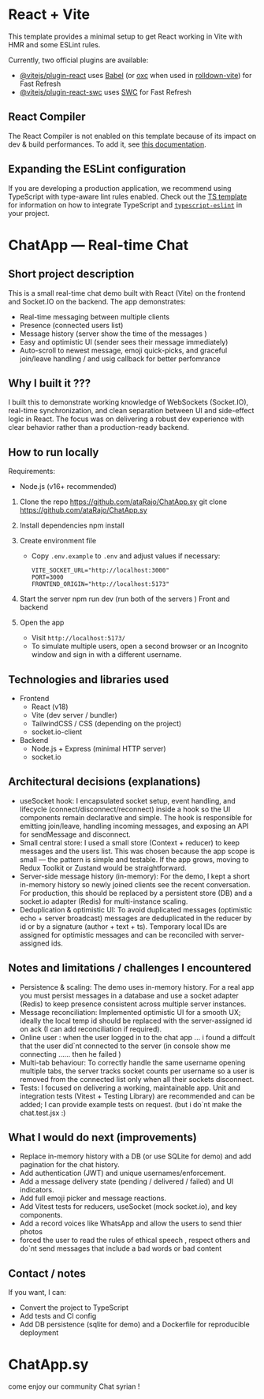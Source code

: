 # React + Vite

This template provides a minimal setup to get React working in Vite with HMR and some ESLint rules.

Currently, two official plugins are available:

- [@vitejs/plugin-react](https://github.com/vitejs/vite-plugin-react/blob/main/packages/plugin-react) uses [Babel](https://babeljs.io/) (or [oxc](https://oxc.rs) when used in [rolldown-vite](https://vite.dev/guide/rolldown)) for Fast Refresh
- [@vitejs/plugin-react-swc](https://github.com/vitejs/vite-plugin-react/blob/main/packages/plugin-react-swc) uses [SWC](https://swc.rs/) for Fast Refresh

## React Compiler

The React Compiler is not enabled on this template because of its impact on dev & build performances. To add it, see [this documentation](https://react.dev/learn/react-compiler/installation).

## Expanding the ESLint configuration

If you are developing a production application, we recommend using TypeScript with type-aware lint rules enabled. Check out the [TS template](https://github.com/vitejs/vite/tree/main/packages/create-vite/template-react-ts) for information on how to integrate TypeScript and [`typescript-eslint`](https://typescript-eslint.io) in your project.

# ChatApp — Real-time Chat

## Short project description

This is a small real-time chat demo built with React (Vite) on the frontend and Socket.IO on the backend. The app demonstrates:

- Real-time messaging between multiple clients
- Presence (connected users list)
- Message history (server show the time of the messages )
- Easy and optimistic UI (sender sees their message immediately)
- Auto-scroll to newest message, emoji quick-picks, and graceful join/leave handling / and usig callback for better perfomrance

## Why I built it ???

I built this to demonstrate working knowledge of WebSockets (Socket.IO), real-time synchronization, and clean separation between UI and side-effect logic in React. The focus was on delivering a robust dev experience with clear behavior rather than a production-ready backend.

## How to run locally

Requirements:

- Node.js (v16+ recommended)

1. Clone the repo
   https://github.com/ataRajo/ChatApp.sy
   git clone <https://github.com/ataRajo/ChatApp.sy>

2. Install dependencies
   npm install

3. Create environment file

   - Copy `.env.example` to `.env` and adjust values if necessary:
     ```
     VITE_SOCKET_URL="http://localhost:3000"
     PORT=3000
     FRONTEND_ORIGIN="http://localhost:5173"
     ```

4. Start the server
   npm run dev (run both of the servers )
   Front and backend

5. Open the app
   - Visit `http://localhost:5173/`
   - To simulate multiple users, open a second browser or an Incognito window and sign in with a different username.

## Technologies and libraries used

- Frontend
  - React (v18)
  - Vite (dev server / bundler)
  - TailwindCSS / CSS (depending on the project)
  - socket.io-client
- Backend
  - Node.js + Express (minimal HTTP server)
  - socket.io

## Architectural decisions (explanations)

- useSocket hook: I encapsulated socket setup, event handling, and lifecycle (connect/disconnect/reconnect) inside a hook so the UI components remain declarative and simple. The hook is responsible for emitting join/leave, handling incoming messages, and exposing an API for sendMessage and disconnect.
- Small central store: I used a small store (Context + reducer) to keep messages and the users list. This was chosen because the app scope is small — the pattern is simple and testable. If the app grows, moving to Redux Toolkit or Zustand would be straightforward.
- Server-side message history (in-memory): For the demo, I kept a short in-memory history so newly joined clients see the recent conversation. For production, this should be replaced by a persistent store (DB) and a socket.io adapter (Redis) for multi-instance scaling.
- Deduplication & optimistic UI: To avoid duplicated messages (optimistic echo + server broadcast) messages are deduplicated in the reducer by id or by a signature (author + text + ts). Temporary local IDs are assigned for optimistic messages and can be reconciled with server-assigned ids.

## Notes and limitations / challenges I encountered

- Persistence & scaling: The demo uses in-memory history. For a real app you must persist messages in a database and use a socket adapter (Redis) to keep presence consistent across multiple server instances.
- Message reconciliation: Implemented optimistic UI for a smooth UX; ideally the local temp id should be replaced with the server-assigned id on ack (I can add reconciliation if required).
- Online user : when the user logged in to the chat app ... i found a diffcult that the user did`nt connected to the server (in console show me connecting ...... then he failed )
- Multi-tab behaviour: To correctly handle the same username opening multiple tabs, the server tracks socket counts per username so a user is removed from the connected list only when all their sockets disconnect.
- Tests: I focused on delivering a working, maintainable app. Unit and integration tests (Vitest + Testing Library) are recommended and can be added; I can provide example tests on request. (but i do`nt make the chat.test.jsx :)

## What I would do next (improvements)

- Replace in-memory history with a DB (or use SQLite for demo) and add pagination for the chat history.
- Add authentication (JWT) and unique usernames/enforcement.
- Add a message delivery state (pending / delivered / failed) and UI indicators.
- Add full emoji picker and message reactions.
- Add Vitest tests for reducers, useSocket (mock socket.io), and key components.
- Add a record voices like WhatsApp and allow the users to send thier photos
- forced the user to read the rules of ethical speech , respect others and do`nt send messages that include a bad words or bad content

## Contact / notes

If you want, I can:

- Convert the project to TypeScript
- Add tests and CI config
- Add DB persistence (sqlite for demo) and a Dockerfile for reproducible deployment

# ChatApp.sy

come enjoy our community Chat syrian !

